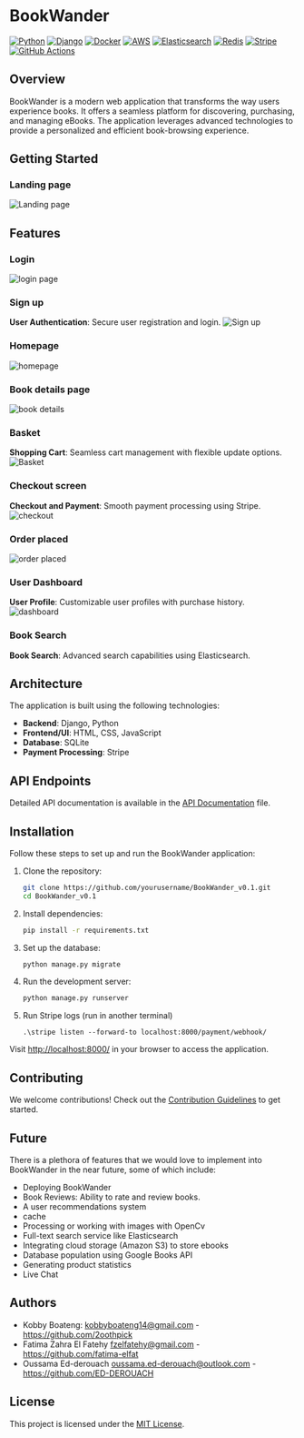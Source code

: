 # BookWander

[![Python](https://img.shields.io/badge/Python-3.8%2B-blue)](https://www.python.org/)
[![Django](https://img.shields.io/badge/Django-3.2-green)](https://www.djangoproject.com/)
[![Docker](https://img.shields.io/badge/Docker-19.03%2B-blue)](https://www.docker.com/)
[![AWS](https://img.shields.io/badge/AWS-Cloud-orange)](https://aws.amazon.com/)
[![Elasticsearch](https://img.shields.io/badge/Elasticsearch-7.0-blue)](https://www.elastic.co/)
[![Redis](https://img.shields.io/badge/Redis-6-red)](https://redis.io/)
[![Stripe](https://img.shields.io/badge/Stripe-Payment-brightgreen)](https://stripe.com/)
[![GitHub Actions](https://img.shields.io/badge/GitHub%20Actions-CI%2FCD-brightgreen)](https://github.com/features/actions)

## Overview

BookWander is a modern web application that transforms the way users experience books. It offers a seamless platform for discovering, purchasing, and managing eBooks. The application leverages advanced technologies to provide a personalized and efficient book-browsing experience.

## Getting Started

### Landing page
![Landing page](Screenshots/Screenshot%202024-02-20%20204324.png)

## Features
### Login
![login page](Screenshots/sign_in.png)

### Sign up
**User Authentication**: Secure user registration and login.
![Sign up](Screenshots/sign_up.png)

### Homepage
![homepage](Screenshots/homepage.png)

### Book details page
![book details](Screenshots/book_details.png)

### Basket
**Shopping Cart**: Seamless cart management with flexible update options.
![Basket](Screenshots/Basket.png)

### Checkout screen
**Checkout and Payment**: Smooth payment processing using Stripe.
![checkout](Screenshots/payment.png)

### Order placed
![order placed](screenshots/order_placed.png)

### User Dashboard
**User Profile**: Customizable user profiles with purchase history.
![dashboard](Screenshots/dashboard.png)

### Book Search
**Book Search**: Advanced search capabilities using Elasticsearch.




## Architecture

The application is built using the following technologies:

- **Backend**: Django, Python
- **Frontend/UI**: HTML, CSS, JavaScript
- **Database**: SQLite
- **Payment Processing**: Stripe

## API Endpoints

Detailed API documentation is available in the [API Documentation](API.md) file.

## Installation

Follow these steps to set up and run the BookWander application:

1. Clone the repository:

    ```bash
    git clone https://github.com/yourusername/BookWander_v0.1.git
    cd BookWander_v0.1

    ```

2. Install dependencies:

    ```bash
    pip install -r requirements.txt
    ```

3. Set up the database:

    ```bash
    python manage.py migrate
    ```

4. Run the development server:

    ```bash
    python manage.py runserver
    ```

5. Run Stripe logs (run in another terminal)

    ```
    .\stripe listen --forward-to localhost:8000/payment/webhook/
    ```

Visit [http://localhost:8000/](http://localhost:8000/) in your browser to access the application.

## Contributing

We welcome contributions! Check out the [Contribution Guidelines](CONTRIBUTING.md) to get started.

## Future
There is a plethora of features that we would love to implement into BookWander in the near future, some of which include:
- Deploying BookWander
- Book Reviews: Ability to rate and review books.
- A user recommendations system
- cache
- Processing or working with images with OpenCv
- Full-text search service like Elasticsearch
- Integrating cloud storage (Amazon S3) to store ebooks
- Database population using Google Books API
- Generating product statistics
- Live Chat

## Authors
- Kobby Boateng: <kobbyboateng14@gmail.com>  - <https://github.com/2oothpick>
- Fatima Zahra El Fatehy <fzelfatehy@gmail.com> -  https://github.com/fatima-elfat
- Oussama Ed-derouach <oussama.ed-derouach@outlook.com> - https://github.com/ED-DEROUACH 

## License

This project is licensed under the [MIT License](LICENSE).
